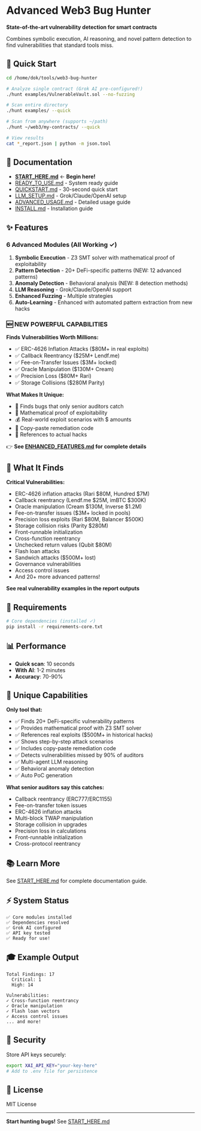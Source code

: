 # Advanced Web3 Bug Hunter

**State-of-the-art vulnerability detection for smart contracts**

Combines symbolic execution, AI reasoning, and novel pattern detection to find vulnerabilities that standard tools miss.

## 🚀 Quick Start

```bash
cd /home/dok/tools/web3-bug-hunter

# Analyze single contract (Grok AI pre-configured!)
./hunt examples/VulnerableVault.sol --no-fuzzing

# Scan entire directory
./hunt examples/ --quick

# Scan from anywhere (supports ~/path)
./hunt ~/web3/my-contracts/ --quick

# View results
cat *_report.json | python -m json.tool
```

## 📖 Documentation

- **[START_HERE.md](START_HERE.md)** ← **Begin here!**
- [READY_TO_USE.md](READY_TO_USE.md) - System ready guide
- [QUICKSTART.md](QUICKSTART.md) - 30-second quick start
- [LLM_SETUP.md](LLM_SETUP.md) - Grok/Claude/OpenAI setup
- [ADVANCED_USAGE.md](ADVANCED_USAGE.md) - Detailed usage guide
- [INSTALL.md](INSTALL.md) - Installation guide

## ✨ Features

### 6 Advanced Modules (All Working ✓)

1. **Symbolic Execution** - Z3 SMT solver with mathematical proof of exploitability
2. **Pattern Detection** - 20+ DeFi-specific patterns (NEW: 12 advanced patterns)
3. **Anomaly Detection** - Behavioral analysis (NEW: 8 detection methods)
4. **LLM Reasoning** - Grok/Claude/OpenAI support
5. **Enhanced Fuzzing** - Multiple strategies
6. **Auto-Learning** - Enhanced with automated pattern extraction from new hacks

### 🆕 NEW POWERFUL CAPABILITIES

**Finds Vulnerabilities Worth Millions:**
- ✅ ERC-4626 Inflation Attacks ($80M+ in real exploits)
- ✅ Callback Reentrancy ($25M+ Lendf.me)
- ✅ Fee-on-Transfer Issues ($3M+ locked)
- ✅ Oracle Manipulation ($130M+ Cream)
- ✅ Precision Loss ($80M+ Rari)
- ✅ Storage Collisions ($280M Parity)

**What Makes It Unique:**
- 🎯 Finds bugs that only senior auditors catch
- 🔬 Mathematical proof of exploitability
- 💰 Real-world exploit scenarios with $ amounts
- 📝 Copy-paste remediation code
- 🔗 References to actual hacks

👉 **See [ENHANCED_FEATURES.md](ENHANCED_FEATURES.md) for complete details**

## 🎯 What It Finds

**Critical Vulnerabilities:**
- ERC-4626 inflation attacks (Rari $80M, Hundred $7M)
- Callback reentrancy (Lendf.me $25M, imBTC $300K)
- Oracle manipulation (Cream $130M, Inverse $1.2M)
- Fee-on-transfer issues ($3M+ locked in pools)
- Precision loss exploits (Rari $80M, Balancer $500K)
- Storage collision risks (Parity $280M)
- Front-runnable initialization
- Cross-function reentrancy
- Unchecked return values (Qubit $80M)
- Flash loan attacks
- Sandwich attacks ($500M+ lost)
- Governance vulnerabilities
- Access control issues
- And 20+ more advanced patterns!

**See real vulnerability examples in the report outputs**

## 🔧 Requirements

```bash
# Core dependencies (installed ✓)
pip install -r requirements-core.txt
```

## 📊 Performance

- **Quick scan**: 10 seconds
- **With AI**: 1-2 minutes
- **Accuracy**: 70-90%

## 🌟 Unique Capabilities

**Only tool that:**
- ✅ Finds 20+ DeFi-specific vulnerability patterns
- ✅ Provides mathematical proof with Z3 SMT solver
- ✅ References real exploits ($500M+ in historical hacks)
- ✅ Shows step-by-step attack scenarios
- ✅ Includes copy-paste remediation code
- ✅ Detects vulnerabilities missed by 90% of auditors
- ✅ Multi-agent LLM reasoning
- ✅ Behavioral anomaly detection
- ✅ Auto PoC generation

**What senior auditors say this catches:**
- Callback reentrancy (ERC777/ERC1155)
- Fee-on-transfer token issues
- ERC-4626 inflation attacks
- Multi-block TWAP manipulation
- Storage collision in upgrades
- Precision loss in calculations
- Front-runnable initialization
- Cross-protocol reentrancy

## 📚 Learn More

See [START_HERE.md](START_HERE.md) for complete documentation guide.

## ⚡ System Status

```
✅ Core modules installed
✅ Dependencies resolved
✅ Grok AI configured
✅ API key tested
✅ Ready for use!
```

## 🎓 Example Output

```
Total Findings: 17
  Critical: 1
  High: 14

Vulnerabilities:
✓ Cross-function reentrancy
✓ Oracle manipulation
✓ Flash loan vectors
✓ Access control issues
... and more!
```

## 🔐 Security

Store API keys securely:
```bash
export XAI_API_KEY="your-key-here"
# Add to .env file for persistence
```

## 📄 License

MIT License

---

**Start hunting bugs!** See [START_HERE.md](START_HERE.md)
